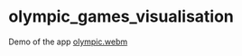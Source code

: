# olympic_games_visualisation
Demo of the app
[olympic.webm](https://github.com/Hg03/olympic_games_visualisation/assets/69637720/a802ecfb-98f2-455d-beb1-82b660e4306e)
